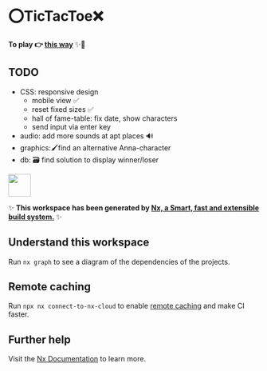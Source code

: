 # ⭕TicTacToe❌
**To play 👉 [this way](http://tictactoe.panda.krebsco.de/)** ✨🚀

## TODO
- CSS: responsive design
    - mobile view ✅
    - reset fixed sizes ✅
    - hall of fame-table: fix date, show characters
    - send input via enter key
- audio: add more sounds at apt places 🔊
- graphics:🖌️find an alternative Anna-character
- db: 🗃️ find solution to display winner/loser

<a href="https://nx.dev" target="_blank" rel="noreferrer"><img src="https://raw.githubusercontent.com/nrwl/nx/master/images/nx-logo.png" width="45"></a>

✨ **This workspace has been generated by [Nx, a Smart, fast and extensible build system.](https://nx.dev)** ✨

## Understand this workspace

Run `nx graph` to see a diagram of the dependencies of the projects.

## Remote caching

Run `npx nx connect-to-nx-cloud` to enable [remote caching](https://nx.app) and make CI faster.

## Further help

Visit the [Nx Documentation](https://nx.dev) to learn more.
